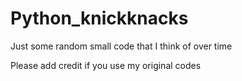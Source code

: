 # Python_knickknacks
Just some random small code that I think of over time

Please add credit if you use my original codes
